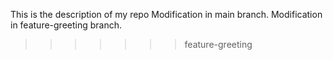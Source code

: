 This is the description of my repo
Modification in main branch.
Modification in feature-greeting branch.

>>>>>>> feature-greeting
